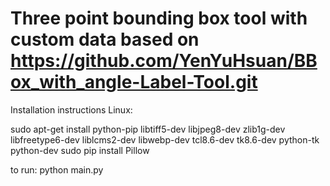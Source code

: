 Three point bounding box tool with custom data
based on https://github.com/YenYuHsuan/BBox_with_angle-Label-Tool.git
===============

Installation instructions
Linux:

sudo apt-get install python-pip libtiff5-dev libjpeg8-dev zlib1g-dev libfreetype6-dev liblcms2-dev libwebp-dev tcl8.6-dev tk8.6-dev python-tk python-dev
sudo pip install Pillow


to run:
python main.py